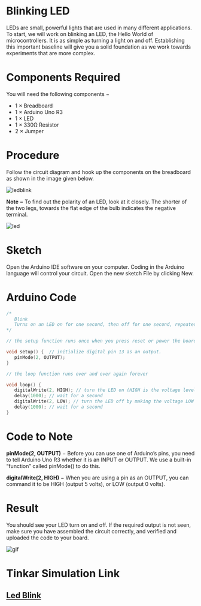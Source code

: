 # Blinking LED
LEDs are small, powerful lights that are used in many different applications. To start, we will work on blinking an LED, the Hello World of microcontrollers. It is as simple as turning a light on and off. Establishing this important baseline will give you a solid foundation as we work towards experiments that are more complex.
# Components Required

You will need the following components −

- 1 × Breadboard
- 1 × Arduino Uno R3
- 1 × LED
- 1 × 330Ω Resistor
- 2 × Jumper

# Procedure

Follow the circuit diagram and hook up the components on the breadboard as shown in the image given below.

![ledblink](https://i.imgur.com/cbuTHNd.png)

**Note −** To find out the polarity of an LED, look at it closely. The shorter of the two legs, towards the flat edge of the bulb indicates the negative terminal.

![led](https://i.imgur.com/1CQ4e6c.png)

# Sketch

Open the Arduino IDE software on your computer. Coding in the Arduino language will control your circuit. Open the new sketch File by clicking New.

# Arduino Code
```c++
/*
   Blink
   Turns on an LED on for one second, then off for one second, repeatedly.
*/

// the setup function runs once when you press reset or power the board

void setup() {  // initialize digital pin 13 as an output.
   pinMode(2, OUTPUT);
}

// the loop function runs over and over again forever

void loop() {
   digitalWrite(2, HIGH); // turn the LED on (HIGH is the voltage level)
   delay(1000); // wait for a second
   digitalWrite(2, LOW); // turn the LED off by making the voltage LOW
   delay(1000); // wait for a second
}
```

# Code to Note

**pinMode(2, OUTPUT)** − Before you can use one of Arduino’s pins, you need to tell Arduino Uno R3 whether it is an INPUT or OUTPUT. We use a built-in “function” called pinMode() to do this.

**digitalWrite(2, HIGH)** − When you are using a pin as an OUTPUT, you can command it to be HIGH (output 5 volts), or LOW (output 0 volts).
# Result

You should see your LED turn on and off. If the required output is not seen, make sure you have assembled the circuit correctly, and verified and uploaded the code to your board.

![gif](https://i.imgur.com/s7oYW8w.gif)

# Tinkar Simulation Link

## [Led Blink](https://www.tinkercad.com/things/hR8d4R6f0ho-led-blink)
